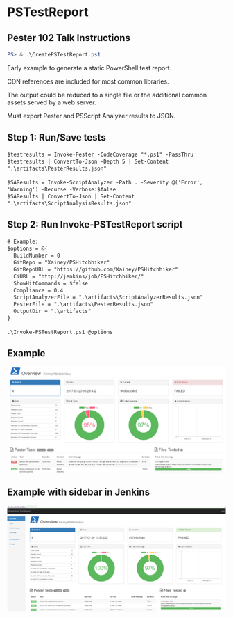 # PSTestReport

## Pester 102 Talk Instructions

``` powershell
PS> & .\CreatePSTestReport.ps1
```

Early example to generate a static PowerShell test report.

CDN references are included for most common libraries.

The output could be reduced to a single file or the additional common assets served by a web server.

Must export Pester and PSScript Analyzer results to JSON.

## Step 1: Run/Save tests

```
$testresults = Invoke-Pester -CodeCoverage "*.ps1" -PassThru
$testresults | ConvertTo-Json -Depth 5 | Set-Content ".\artifacts\PesterResults.json"

$SAResults = Invoke-ScriptAnalyzer -Path . -Severity @('Error', 'Warning') -Recurse -Verbose:$false
$SAResults | ConvertTo-Json | Set-Content ".\artifacts\ScriptAnalysisResults.json"
```

## Step 2: Run Invoke-PSTestReport script

```
# Example:
$options = @{
  BuildNumber = 0
  GitRepo = "Xainey/PSHitchhiker"
  GitRepoURL = "https://github.com/Xainey/PSHitchhiker"
  CiURL = "http://jenkins/job/PSHitchhiker/"
  ShowHitCommands = $false
  Compliance = 0.4
  ScriptAnalyzerFile = ".\artifacts\ScriptAnalyzerResults.json"
  PesterFile = ".\artifacts\PesterResults.json"
  OutputDir = ".\artifacts"
}

.\Invoke-PSTestReport.ps1 @options
```

## Example

![HitchHikersGuide](powershell-test-report-fail.png)

## Example with sidebar in Jenkins

![HitchHikersGuide](powershell-test-report-pass.png)